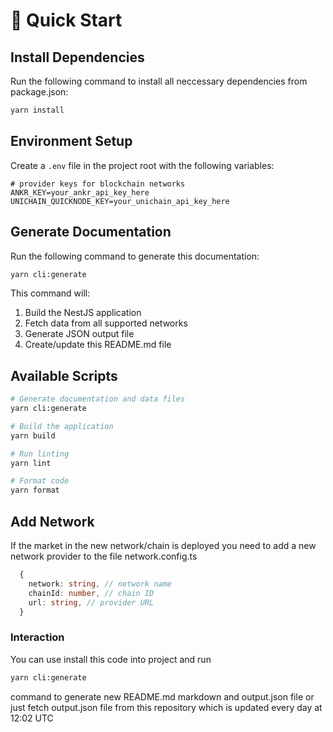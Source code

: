 # 🚀 Quick Start

## Install Dependencies

Run the following command to install all neccessary dependencies from package.json:

```bash
yarn install
```

## Environment Setup

Create a `.env` file in the project root with the following variables:

```env
# provider keys for blockchain networks
ANKR_KEY=your_ankr_api_key_here
UNICHAIN_QUICKNODE_KEY=your_unichain_api_key_here
```

## Generate Documentation

Run the following command to generate this documentation:

```bash
yarn cli:generate
```

This command will:

1. Build the NestJS application
2. Fetch data from all supported networks
3. Generate JSON output file
4. Create/update this README.md file

## Available Scripts

```bash
# Generate documentation and data files
yarn cli:generate

# Build the application
yarn build

# Run linting
yarn lint

# Format code
yarn format
```

## Add Network

If the market in the new network/chain is deployed you need to add a new network provider to the file network.config.ts

```ts
  {
    network: string, // network name
    chainId: number, // chain ID
    url: string, // provider URL
  }
```

### Interaction

You can use install this code into project and run

```bash
yarn cli:generate
```

command to generate new README.md markdown and output.json file or just fetch output.json file from this repository which is updated every day at 12:02 UTC
